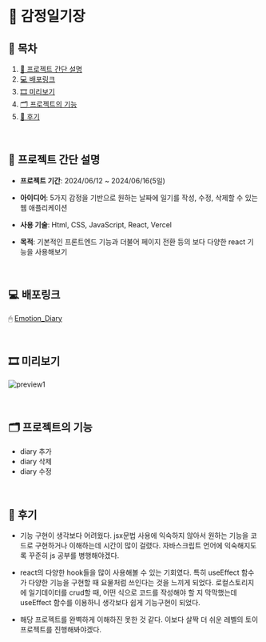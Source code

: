 
#  📅 감정일기장


## 🧾 목차


1. [🔖 프로젝트 간단 설명](#-프로젝트-간단-설명)
2. [💻 배포링크](#-배포링크)
3. [🎞 미리보기](#-미리보기)
4. [🗂 프로젝트의 기능](#-프로젝트의-기능)
5. [💬 후기](#-후기)

<br>

## 🔖 프로젝트 간단 설명
- **프로젝트 기간**: 2024/06/12 ~ 2024/06/16(5일)

- **아이디어**: 5가지 감정을 기반으로 원하는 날짜에 일기를 작성, 수정, 삭제할 수 있는 웹 애플리케이션

- **사용 기술**: Html, CSS, JavaScript, React, Vercel

- **목적**: 기본적인 프론트엔드 기능과 더불어 페이지 전환 등의 보다 다양한 react 기능을 사용해보기
  
<br>

## 💻 배포링크
🖱 [Emotion_Diary](https://emotion-diary-mu-taupe.vercel.app/)

<br>

## 🎞 미리보기
![preview1](https://github.com/doyeon01/Emotion_Diary/assets/156388715/6278f7d3-3e40-44b9-bc8a-7de8c225e21b)



<br>

## 🗂 프로젝트의 기능
- diary 추가
- diary 삭제
- diary 수정
  
<br>

## 💬 후기

- 기능 구현이 생각보다 어려웠다. jsx문법 사용에 익숙하지 않아서 원하는 기능을 코드로 구현하거나 이해하는데 시간이 많이 걸렸다.
      자바스크립트 언어에 익숙해지도록 꾸준히 js 공부를 병행해야겠다.
  
- react의 다양한 hook들을 많이 사용해볼 수 있는 기회였다. 특히 useEffect 함수가 다양한 기능을 구현할 때 요물처럼 쓰인다는 것을 느끼게 되었다.
      로컬스토리지에 일기데이터를 crud할 때, 어떤 식으로 코드를 작성해야 할 지 막막했는데 useEffect 함수를 이용하니 생각보다 쉽게 기능구현이 되었다.

- 해당 프로젝트를 완벽하게 이해하진 못한 것 같다. 이보다 살짝 더 쉬운 레벨의 토이프로젝트를 진행해봐야겠다.
  
